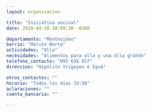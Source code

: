 ```yaml
---
layout: organizacion

title: "Iniciativa vecinal"
date: 2020-04-30 18:09:30 -0300

departamento: "Montevideo"
barrio: "Malvín Norte"
actividades: "Olla"
necesidades: "Alimentos para olla y una olla grande"
telefono_contacto: "095 636 657"
direccion: "Hipólito Yrigoyen e Iguá"

otros_contactos: ""
horario: "Todos los días 19:30"
aclaraciones: ""
cuenta_bancaria: ""

---
```

